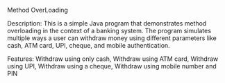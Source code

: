 Method OverLoading

Description:
This is a simple Java program that demonstrates method overloading in the context of a banking system. The program simulates multiple ways a user can withdraw money using different parameters like cash, ATM card, UPI, cheque, and mobile authentication.

Features:
Withdraw using only cash,
Withdraw using ATM card,
Withdraw using UPI,
Withdraw using a cheque,
Withdraw using mobile number and PIN
